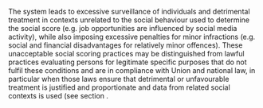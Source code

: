 The system leads to excessive surveillance of individuals and detrimental treatment in contexts unrelated to the social behaviour used to determine the social score (e.g. job opportunities are influenced  by  social  media  activity),  while  also  imposing  excessive  penalties  for minor  infractions  (e.g.  social  and  financial  disadvantages  for  relatively  minor offences).
These unacceptable social scoring practices may be distinguished from lawful practices evaluating persons for legitimate specific purposes that do not fulfil these conditions and are in compliance with Union and national law, in particular when those laws ensure that detrimental or unfavourable treatment is justified and proportionate and data from related social contexts is used (see section . 